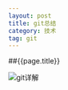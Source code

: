 ```yaml
---
layout: post
title: git总结
category: 技术
tag: git
---
```

##{{page.title}}

![git详解](http://i.stack.imgur.com/caci5.png)
